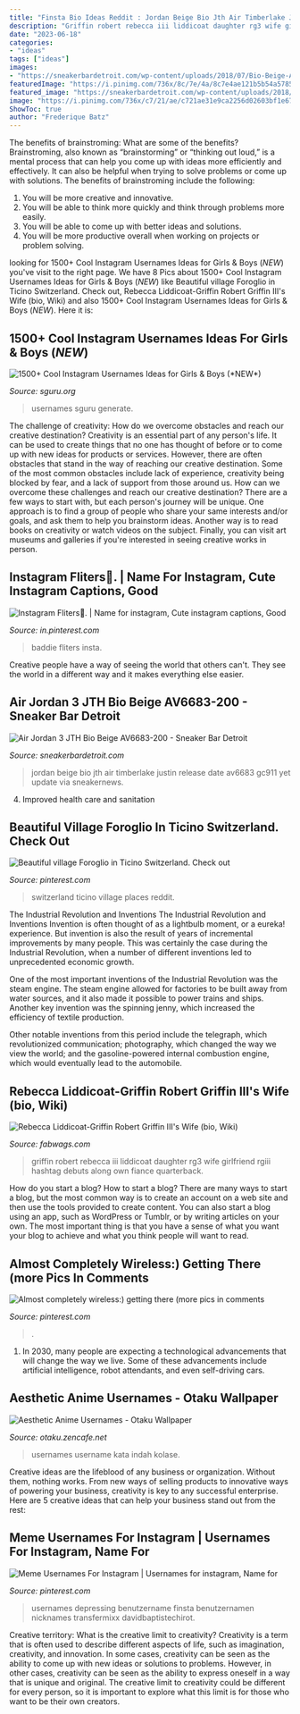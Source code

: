 ```yaml
---
title: "Finsta Bio Ideas Reddit : Jordan Beige Bio Jth Air Timberlake Justin Release Date Av6683 Gc911 Yet Update Via Sneakernews"
description: "Griffin robert rebecca iii liddicoat daughter rg3 wife girlfriend rgiii hashtag debuts along own fiance quarterback"
date: "2023-06-18"
categories:
- "ideas"
tags: ["ideas"]
images:
- "https://sneakerbardetroit.com/wp-content/uploads/2018/07/Bio-Beige-Air-Jordan-3-JTH-Release-Date-1.png"
featuredImage: "https://i.pinimg.com/736x/8c/7e/4a/8c7e4ae121b5b54a5785c996f86e3e50.jpg"
featured_image: "https://sneakerbardetroit.com/wp-content/uploads/2018/07/Bio-Beige-Air-Jordan-3-JTH-Release-Date-1.png"
image: "https://i.pinimg.com/736x/c7/21/ae/c721ae31e9ca2256d02603bf1e677506.jpg"
ShowToc: true
author: "Frederique Batz"
---
```



The benefits of brainstroming: What are some of the benefits?
Brainstroming, also known as “brainstorming” or “thinking out loud,” is a mental process that can help you come up with ideas more efficiently and effectively. It can also be helpful when trying to solve problems or come up with solutions. The benefits of brainstroming include the following: 
1. You will be more creative and innovative.
2. You will be able to think more quickly and think through problems more easily.
3. You will be able to come up with better ideas and solutions.
4. You will be more productive overall when working on projects or problem solving.

	

		
looking for 1500+ Cool Instagram Usernames Ideas for Girls &amp; Boys (*NEW*) you've visit to the right page. We have 8 Pics about 1500+ Cool Instagram Usernames Ideas for Girls &amp; Boys (*NEW*) like Beautiful village Foroglio in Ticino Switzerland. Check out, Rebecca Liddicoat-Griffin Robert Griffin III&#039;s Wife (bio, Wiki) and also 1500+ Cool Instagram Usernames Ideas for Girls &amp; Boys (*NEW*). Here it is:
		
    
## 1500+ Cool Instagram Usernames Ideas For Girls &amp; Boys (*NEW*)

<img loading=lazy src="https://sguru.org/wp-content/uploads/2017/05/Funny-Instagram-Names.png" onerror="this.onerror=null;this.src='https://tse3.mm.bing.net/th?id=OIP.VF0IabSm4C9IXhpuEXGOmgAAAA&amp;pid=15.1';" alt="1500+ Cool Instagram Usernames Ideas for Girls &amp; Boys (*NEW*)">

_Source: sguru.org_

>usernames sguru generate. 

	

The challenge of creativity: How do we overcome obstacles and reach our creative destination?
Creativity is an essential part of any person's life. It can be used to create things that no one has thought of before or to come up with new ideas for products or services. However, there are often obstacles that stand in the way of reaching our creative destination. Some of the most common obstacles include lack of experience, creativity being blocked by fear, and a lack of support from those around us. How can we overcome these challenges and reach our creative destination? There are a few ways to start with, but each person's journey will be unique. One approach is to find a group of people who share your same interests and/or goals, and ask them to help you brainstorm ideas. Another way is to read books on creativity or watch videos on the subject. Finally, you can visit art museums and galleries if you're interested in seeing creative works in person.

    
## Instagram Fliters💜. | Name For Instagram, Cute Instagram Captions, Good

<img loading=lazy src="https://i.pinimg.com/736x/7a/b3/cc/7ab3ccc471b44cc1cc83159545c27c57.jpg" onerror="this.onerror=null;this.src='https://tse3.mm.bing.net/th?id=OIP.QiLOIYswObVDXnZ_ZgM_PAHaJQ&amp;pid=15.1';" alt="Instagram Fliters💜. | Name for instagram, Cute instagram captions, Good">

_Source: in.pinterest.com_

>baddie fliters insta. 

	

Creative people have a way of seeing the world that others can't. They see the world in a different way and it makes everything else easier.

    
## Air Jordan 3 JTH Bio Beige AV6683-200 - Sneaker Bar Detroit

<img loading=lazy src="https://sneakerbardetroit.com/wp-content/uploads/2018/07/Bio-Beige-Air-Jordan-3-JTH-Release-Date-1.png" onerror="this.onerror=null;this.src='https://tse4.mm.bing.net/th?id=OIP.qA2mXTQna7sQduf0LzB9sQHaE-&amp;pid=15.1';" alt="Air Jordan 3 JTH Bio Beige AV6683-200 - Sneaker Bar Detroit">

_Source: sneakerbardetroit.com_

>jordan beige bio jth air timberlake justin release date av6683 gc911 yet update via sneakernews. 

	

4. Improved health care and sanitation 

    
## Beautiful Village Foroglio In Ticino Switzerland. Check Out

<img loading=lazy src="https://i.pinimg.com/originals/f6/92/e2/f692e232706f93c0259a144a87cb42e4.jpg" onerror="this.onerror=null;this.src='https://tse3.mm.bing.net/th?id=OIP.7fSLKXSX7jdEmnBUnf-K2gHaJQ&amp;pid=15.1';" alt="Beautiful village Foroglio in Ticino Switzerland. Check out">

_Source: pinterest.com_

>switzerland ticino village places reddit. 

	

The Industrial Revolution and Inventions
The Industrial Revolution and Inventions
Invention is often thought of as a lightbulb moment, or a eureka! experience. But invention is also the result of years of incremental improvements by many people. This was certainly the case during the Industrial Revolution, when a number of different inventions led to unprecedented economic growth.

One of the most important inventions of the Industrial Revolution was the steam engine. The steam engine allowed for factories to be built away from water sources, and it also made it possible to power trains and ships. Another key invention was the spinning jenny, which increased the efficiency of textile production.

Other notable inventions from this period include the telegraph, which revolutionized communication; photography, which changed the way we view the world; and the gasoline-powered internal combustion engine, which would eventually lead to the automobile.

    
## Rebecca Liddicoat-Griffin Robert Griffin III&#039;s Wife (bio, Wiki)

<img loading=lazy src="http://fabwags.com/wp-content/uploads/2013/04/Rebecca-Liddicoat-Robert-Griffin-girlfriend-photos.jpg" onerror="this.onerror=null;this.src='https://tse1.mm.bing.net/th?id=OIP.h49D21hLyh4rCxsyH5kfDwHaGH&amp;pid=15.1';" alt="Rebecca Liddicoat-Griffin Robert Griffin III&#039;s Wife (bio, Wiki)">

_Source: fabwags.com_

>griffin robert rebecca iii liddicoat daughter rg3 wife girlfriend rgiii hashtag debuts along own fiance quarterback. 

	

How do you start a blog?
How to start a blog? There are many ways to start a blog, but the most common way is to create an account on a web site and then use the tools provided to create content. You can also start a blog using an app, such as WordPress or Tumblr, or by writing articles on your own. The most important thing is that you have a sense of what you want your blog to achieve and what you think people will want to read.

    
## Almost Completely Wireless:) Getting There (more Pics In Comments

<img loading=lazy src="https://i.pinimg.com/736x/c7/21/ae/c721ae31e9ca2256d02603bf1e677506.jpg" onerror="this.onerror=null;this.src='https://tse1.mm.bing.net/th?id=OIP.H9YL2MUPPWxoXxFUQm4pPQHaFj&amp;pid=15.1';" alt="Almost completely wireless:) getting there (more pics in comments">

_Source: pinterest.com_

>. 

	

1. In 2030, many people are expecting a technological advancements that will change the way we live. Some of these advancements include artificial intelligence, robot attendants, and even self-driving cars. 

    
## Aesthetic Anime Usernames - Otaku Wallpaper

<img loading=lazy src="https://i.pinimg.com/originals/35/5b/82/355b8269175880aef9053cd04f8d62aa.jpg" onerror="this.onerror=null;this.src='https://tse1.mm.bing.net/th?id=OIP.Lj5qAZ8fRWt8EL-fCtp_0QHaJQ&amp;pid=15.1';" alt="Aesthetic Anime Usernames - Otaku Wallpaper">

_Source: otaku.zencafe.net_

>usernames username kata indah kolase. 

	

Creative ideas are the lifeblood of any business or organization. Without them, nothing works. From new ways of selling products to innovative ways of powering your business, creativity is key to any successful enterprise. Here are 5 creative ideas that can help your business stand out from the rest:

    
## Meme Usernames For Instagram | Usernames For Instagram, Name For

<img loading=lazy src="https://i.pinimg.com/736x/8c/7e/4a/8c7e4ae121b5b54a5785c996f86e3e50.jpg" onerror="this.onerror=null;this.src='https://tse3.mm.bing.net/th?id=OIP.VUOh0smJomG3c-Oh10XHWgHaLH&amp;pid=15.1';" alt="Meme Usernames For Instagram | Usernames for instagram, Name for">

_Source: pinterest.com_

>usernames depressing benutzername finsta benutzernamen nicknames transfermixx davidbaptistechirot. 

	

Creative territory: What is the creative limit to creativity?
Creativity is a term that is often used to describe different aspects of life, such as imagination, creativity, and innovation. In some cases, creativity can be seen as the ability to come up with new ideas or solutions to problems. However, in other cases, creativity can be seen as the ability to express oneself in a way that is unique and original. The creative limit to creativity could be different for every person, so it is important to explore what this limit is for those who want to be their own creators.

